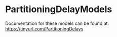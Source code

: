 # PartitioningDelayModels

Documentation for these models can be found at: https://tinyurl.com/PartitioningDelays
